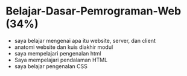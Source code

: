 # Belajar-Dasar-Pemrograman-Web (34%)

* saya belajar mengenai apa itu website, server, dan client  
* anatomi website dan kuis diakhir modul
*  saya mempelajari pengenalan html
* Saya mempelajari pendalaman HTML
* saya belajar pengenalan CSS
